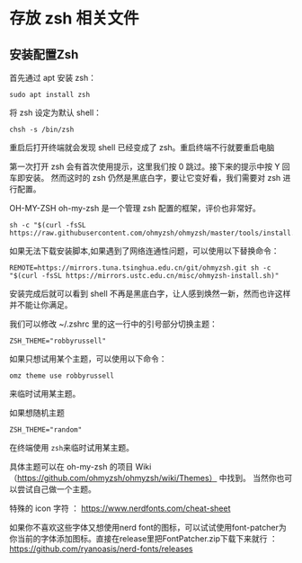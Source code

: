 # 存放 zsh 相关文件

## 安装配置Zsh
首先通过 apt 安装 zsh：
```
sudo apt install zsh
```

将 zsh 设定为默认 shell：
```
chsh -s /bin/zsh
```

重启后打开终端就会发现 shell 已经变成了 zsh。重启终端不行就要重启电脑

第一次打开 zsh 会有首次使用提示，这里我们按 0 跳过。接下来的提示中按 Y 回车即安装。
然而这时的 zsh 仍然是黑底白字，要让它变好看，我们需要对 zsh 进行配置。

OH-MY-ZSH
oh-my-zsh 是一个管理 zsh 配置的框架，评价也非常好。
```
sh -c "$(curl -fsSL https://raw.githubusercontent.com/ohmyzsh/ohmyzsh/master/tools/install.sh)"
```
如果无法下载安装脚本,如果遇到了网络连通性问题，可以使用以下替换命令：
```
REMOTE=https://mirrors.tuna.tsinghua.edu.cn/git/ohmyzsh.git sh -c "$(curl -fsSL https://mirrors.ustc.edu.cn/misc/ohmyzsh-install.sh)"
```
安装完成后就可以看到 shell 不再是黑底白字，让人感到焕然一新，然而也许这样并不能让你满足。

我们可以修改 ~/.zshrc 里的这一行中的引号部分切换主题：
```
ZSH_THEME="robbyrussell"
```
如果只想试用某个主题，可以使用以下命令：
```
omz theme use robbyrussell
```
来临时试用某主题。

如果想随机主题
```
ZSH_THEME="random"
```
在终端使用 `zsh`来临时试用某主题。 

具体主题可以在 oh-my-zsh 的项目 Wiki（https://github.com/ohmyzsh/ohmyzsh/wiki/Themes） 中找到。 当然你也可以尝试自己做一个主题。

特殊的 icon 字符 ： https://www.nerdfonts.com/cheat-sheet

如果你不喜欢这些字体又想使用nerd font的图标，可以试试使用font-patcher为你当前的字体添加图标。直接在release里把FontPatcher.zip下载下来就行 ：https://github.com/ryanoasis/nerd-fonts/releases

